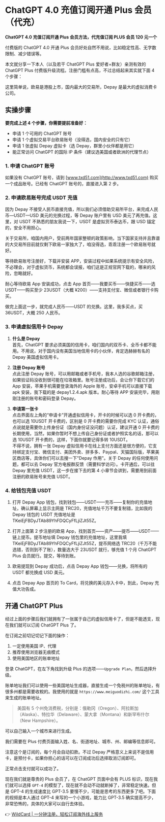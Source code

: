 # ChatGPT 4.0 充值订阅开通 Plus 会员（代充）

**ChatGPT 4.0 充值订阅开通 Plus 会员方法，代充值订阅 PLUS 会员 120 元一个**

付费版的 ChatGPT 4.0 开通 Plus 会员好处自然不用说，比如稳定性高、无字数限制、减少错误等。

本文就分享一下本人（以及若干 ChatGPT Plus 爱好者+群友）亲测有效的 ChatGPT Plus 付费版升级流程。注册门槛有点高，不过总结起来其实就下面 4 个步骤：



这里简单说，欧易是港股上市，国内最大的交易所，Depay 是最大的虚拟消费卡公司。

## 实操步骤

**要完成上述 4 个步骤，你需要提前准备好：**

- 申请 1 个可用的 ChatGPT 账号
- 申请 1 个虚拟交易平台欧易账号（没得选，国内安全的只有它）
- 申请 1 张虚拟 Depay 虚拟卡（选 Depay，群里小伙伴都是用它）
- 能正常访问 ChatGPT 的国际 IP 条件（建议选美国或者欧洲的代理节点）

### 1. 申请 ChatGPT 账号

如果没有 ChatGPT 账号，请到 [www.txd51.com](http://www.txd51.com) 购买一个成品账号。已经有 ChatGPT 账号的，直接进入第 2 步。

### 2. 申请欧易账号完成 USDT 充值

因为 Depay 不接受人民币直接充值，所以我们必须借助交易所平台，来完成人民币—USDT—USD 美元的兑换过程，等 Depay 账户里有 USD 美元了再充值。这里，对 USDT 不熟悉的朋友我说一下，USDT 是虚拟货币泰达币，跟 USD 锚定的，安全不用担心。

关于交易所，咱国内用户，受前两年国家整顿的政策影响，当下国家支持并且靠谱的大交易所目前就仅剩下欧易一家独大了，咱没得选，乖乖注册一个欧易账号就好。

等待欧易账号注册好，下载并安装 APP，安装过程中如果系统提示有安全风险，不必理会，对于虚拟货币，系统都会误报，咱们这是正规官网下载的，哪来的风险，忽略就好。

耐心等待欧易 App 安装成功，点击 App 首页——我要买币——快捷买币——选 USDT——购买至少 23USDT（大概 ¥200）——支持支付宝、微信或者银行卡购买。

做完上面这一步，就完成人民币——USDT 的兑换。这里，我多买点，买 36USDT，大概 250 人民币。



### 3. 申请虚拟信用卡 Depay

1. **什么是 Depay**  
   首先，ChatGPT 要求必须美国的信用卡，咱们国内的双币卡、全币卡都不能用。不用说，对于国内没有美国当地信用卡的小伙伴，肯定选赫赫有名的 Depay 美国虚拟信用卡。

2. **注册 Depay 账号**  
   点此注册 Depay 账号，可以用邮箱或者手机号，我本人选的谷歌邮箱注册，如果验证码没收到很可能在垃圾箱里。账号注册成功后，会让你下载它们的 App 安装，苹果手机需要登录海外的 Apple 账号，安卓手机可以直接下载 apk 安装，我下载的是 depay1.2.4.apk 版本。耐心等待 APP 安装完毕，用刚刚注册的账号和密码登录 Depay。

3. **申请第一张卡**  
   点击界面左上角的“申请卡”开通虚拟信用卡，开卡的时候可以选 0 开卡费的，也可以选 10USDT 开卡费的，区别是 0 开卡费的需要你完成 KYC 认证，通俗点说就是需要你上传身份证（国内身份证没问题）认证，建议开通 0 开卡费的长期使用，当然，如果你暂时不想上传自己身份证或者护照实名的话，那可以选 10USDT 开卡费的，这样，下面你就要记得多转 10USDT。  
   不得不说，拥有一张 Depay 虚拟信用卡在线上支付方面还是很方便的，它支持绑定支付宝、微信支付、美团外卖、拼多多、Paypal、天猫国际版，苹果美区商店等，具体你们可以去搜一下"Depay 作用"。关于 Depay 的任何使用问题，都可以去 Depay 官方电报群反馈（需要科学访问）。卡开通后，可以往 Depay 里充值 USDT，这一步在接下去的第 4 小章节会讲到，需要用到前面注册的欧易账号来充值 USDT。



### 4. 给钱包充值 USDT

1. 打开 Depay App 钱包，找到钱包——USDT——充币——复制你的充值地址，确认屏幕上显示主网是 TRC20，充值地址千万不要复制错，比如我的 Depay 钱包的 USDT 充值地址是 TKeiEjFBDyJTAb89YhFDQCyFfLjiZJt55Z。

   

2. 打开上面第 2 步注册的欧易 App，找到首页——资产——提币——USDT——链上提币。提币地址填 Depay 钱包里的充值地址，这里我填 TKeiEjFBDyJTAb89YhFDQCyFfLjiZJt55Z，提币网络选 TRC20（千万不能选错，否则到不了账），数量选大于 23USDT 就行，够充值 1 个月 ChatGPT Plus 会员就行。提交，等待到账。

   

3. 欧易提现到 Depay 成功后，点击 Depay App 钱包——兑换，将所有的 USDT 都兑换成 USD 美元。

   

4. 点击 Depay App 首页的 To Card，将兑换的美元存入卡中，到此，Depay 充值大功告成。

## 开通 ChatGPT Plus

经过上面的步骤后我们就拥有了一张属于自己的虚拟信用卡了，但是不能透支，现在我们就可以订阅 ChatGPT Plus 了。

在订阅之前切记切记下面的操作：

1. 一定使用美国 IP、代理
2. 推荐使用浏览器无痕模式
3. 使用美国地区的账单地址

登录 ChatGPT，在左下角找到升级 Plus 的选项——`Upgrade Plan`，然后选择升级。



账单地址我们可以使用一些美国地址生成器，直接生成一个免税州的账单地址，有很多州都是需要收稅的。我使用的就是 `https://www.meiguodizhi.com/` 这个工具来生成的账单地址。

> 美国有 5 个州免消费税，分别是：俄勒冈（Oregon）、阿拉斯加（Alaska）、特拉华（Delaware）、蒙大拿（Montana）和新罕布什尔（New Hampshire）。

可以自己输入一个城市来进行生成。



我们需要在 Plus 付费页面输入姓、名、街道地址、城市、州、邮编等信息即可。

注意这个是订阅的，每个月会自动扣款。不过 Depay 严格意义上来说不是信用卡，是预付卡，如果你担心的话可以在订阅成功后选择取消订阅即可。

正常点击支付就可以成功了。

现在我们就是尊贵的 Plus 会员了，在 ChatGPT 页面中会有 PLUS 标识，现在我们就可以选择 `GPT-4` 的模型了，现在就不会动不动就断掉了，非常稳定快速。但是 GPT-4 的生成速度比 GPT-3.5 要慢不少，可能是思考的东西更多了吧。下面的视频是本人通过 GPT-4 来写的一个小游戏，能力比 GPT-3.5 确实提高不少，非常恐怖的，具体的大家可以自行去体验。

👉 [WildCard | 一分钟注册，轻松订阅海外线上服务](https://bbtdd.com/WildCard)